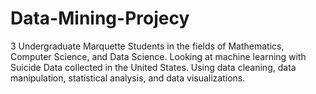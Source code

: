 # Data-Mining-Projecy
3 Undergraduate Marquette Students in the fields of Mathematics, Computer Science, and Data Science. Looking at machine learning with Suicide Data collected in the United States.  Using data cleaning, data manipulation, statistical analysis, and data visualizations.
